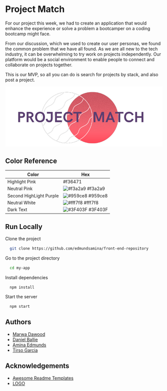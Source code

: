 
# Project Match

For our project this week, we had to create an application that would enhance the experience 
or solve a problem a bootcamper on a coding bootcamp might face.  

From our discussion, which we used to create our user personas, 
we found the common problem that we have all found. As we are all new to the tech industry,
it can be overwhelming to try work on projects independently. Our platform would be a social environment 
to enable people to connect and collaborate on projects together.

This is our MVP, so all you can do is search for projects by stack, and also post a project.


![Logo](src/fonts_images/wallpaper.png)

## Color Reference

| Color             | Hex                                                                |
| ----------------- | ------------------------------------------------------------------ |
| Highlight Pink |#f36471 |
| Neutral Pink | ![#f3a2a9](https://via.placeholder.com/10/f3a2a9?text=+) #f3a2a9|
| Second HighLight Purple | ![#959ce8](https://via.placeholder.com/10/959ce8?text=+) #959ce8 |
| Neutral White  | ![#fff7f8](https://via.placeholder.com/10/fff7f8?text=+) #fff7f8 |
| Dark Text  | ![#3F403F](https://via.placeholder.com/10/3F403F?text=+) #3F403F|


## Run Locally

Clone the project

```bash
  git clone https://github.com/edmundsamina/front-end-repository
```

Go to the project directory

```bash
  cd my-app
```

Install dependencies

```react
  npm install
```

Start the server

```bash
  npm start
```


## Authors

- [Marwa Dawood](https://github.com/MarwaDawood)
- [Daniel Ballie](https://www.github.com/cmndgrab)
- [Amina Edmunds](https://www.github.com/edmundsamina)
- [Tirso Garcia](https://github.com/Tirsog)


## Acknowledgements

 - [Awesome Readme Templates](https://awesomeopensource.com/project/elangosundar/awesome-README-templates)
 - [LOGO](https://www.canva.com/)
